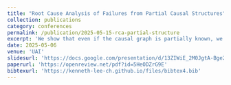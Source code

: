 ```yaml
---
title: "Root Cause Analysis of Failures from Partial Causal Structures"
collection: publications
category: conferences
permalink: /publication/2025-05-15-rca-partial-structure
excerpt: 'We show that even if the causal graph is partially known, we can identify the root-causes with a linear number of invariance tests. This is the first known result on incorporating a partial causal structure for root cause analysis.'
date: 2025-05-06
venue: 'UAI'
slidesurl: 'https://docs.google.com/presentation/d/13ZIWiE_2M0JgtA-Bge2sUDPny_z6yYwLP-IUeumSHCI/edit?usp=sharing'
paperurl: 'https://openreview.net/pdf?id=5HeODZrG9E'
bibtexurl: 'https://kenneth-lee-ch.github.io/files/bibtex4.bib'
---
```

